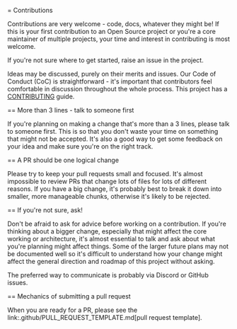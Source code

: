 = Contributions

Contributions are very welcome - code, docs, whatever they might be! If this is
your first contribution to an Open Source project or you're a core maintainer
of multiple projects, your time and interest in contributing is most welcome.

If you're not sure where to get started, raise an issue in the project.

Ideas may be discussed, purely on their merits and issues. Our Code of Conduct
(CoC) is straightforward - it's important that contributors feel comfortable in
discussion throughout the whole process. This project has a
[CONTRIBUTING](CONTRIBUTING.md) guide.

== More than 3 lines - talk to someone first

If you're planning on making a change that's more than a 3 lines, please talk to someone first. This is so that you don't waste your time on something that might not be accepted. It's also a good way to get some feedback on your idea and make sure you're on the right track.

== A PR should be one logical change

Please try to keep your pull requests small and focused. It's almost impossible to review PRs that change lots of files for lots of different reasons. If you have a big change, it's probably best to break it down into smaller, more manageable chunks, otherwise it's likely to be rejected.

== If you're not sure, ask!

Don't be afraid to ask for advice before working on a
contribution. If you're thinking about a bigger change, especially that might
affect the core working or architecture, it's almost essential to talk and ask
about what you're planning might affect things. Some of the larger future plans may not be
documented well so it's difficult to understand how your change might affect
the general direction and roadmap of this project without asking.

The preferred way to communicate is probably via Discord or GitHub issues.

== Mechanics of submitting a pull request

When you are ready for a PR, please see the link:.github/PULL_REQUEST_TEMPLATE.md[pull request template].

